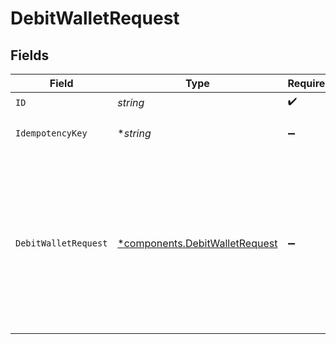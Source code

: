 # DebitWalletRequest


## Fields

| Field                                                                                         | Type                                                                                          | Required                                                                                      | Description                                                                                   | Example                                                                                       |
| --------------------------------------------------------------------------------------------- | --------------------------------------------------------------------------------------------- | --------------------------------------------------------------------------------------------- | --------------------------------------------------------------------------------------------- | --------------------------------------------------------------------------------------------- |
| `ID`                                                                                          | *string*                                                                                      | :heavy_check_mark:                                                                            | N/A                                                                                           |                                                                                               |
| `IdempotencyKey`                                                                              | **string*                                                                                     | :heavy_minus_sign:                                                                            | Use an idempotency key                                                                        |                                                                                               |
| `DebitWalletRequest`                                                                          | [*components.DebitWalletRequest](../../models/components/debitwalletrequest.md)               | :heavy_minus_sign:                                                                            | N/A                                                                                           | {<br/>"amount": {<br/>"asset": "USD/2",<br/>"amount": 100<br/>},<br/>"metadata": {<br/>"key": ""<br/>},<br/>"pending": true<br/>} |